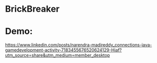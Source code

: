 # BrickBreaker
# Demo:
https://www.linkedin.com/posts/narendra-madireddy_connections-java-gamedevelopment-activity-7183455676520624129-Hiaf?utm_source=share&utm_medium=member_desktop
